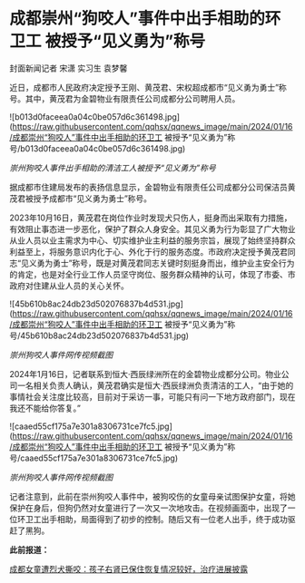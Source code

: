 # 成都崇州“狗咬人”事件中出手相助的环卫工 被授予“见义勇为”称号

封面新闻记者 宋潇 实习生 袁梦馨

近日，成都市人民政府决定授予王刚、黄茂君、宋权超成都市“见义勇为勇士”称号。其中，黄茂君为金碧物业有限责任公司成都分公司聘用人员。

![b013d0faceea0a04c0be057d6c361498.jpg](https://raw.githubusercontent.com/qqhsx/qqnews_image/main/2024/01/16/成都崇州“狗咬人”事件中出手相助的环卫工 被授予“见义勇为”称号/b013d0faceea0a04c0be057d6c361498.jpg)

_崇州狗咬人事件出手相助的清洁工人被授予“见义勇为”称号_

据成都市住建局发布的表扬信息显示，金碧物业有限责任公司成都分公司保洁员黄茂君被授予成都市“见义勇为勇士”称号。

2023年10月16日，黄茂君在岗位作业时发现犬只伤人，挺身而出采取有力措施，有效阻止事态进一步恶化，保护了群众人身安全。其见义勇为行为彰显了广大物业从业人员以业主需求为中心、切实维护业主利益的服务宗旨，展现了始终坚持群众利益至上，将服务意识内化于心、外化于行的服务态度。市政府决定授予黄茂君同志“见义勇为勇士”称号，既是对黄茂君同志关键时刻挺身而出，维护业主安全行为的肯定，也是对全行业工作人员坚守岗位、服务群众精神的认可，体现了市委、市政府对住建从业人员的关心关怀。

![45b610b8ac24db23d502076837b4d531.jpg](https://raw.githubusercontent.com/qqhsx/qqnews_image/main/2024/01/16/成都崇州“狗咬人”事件中出手相助的环卫工 被授予“见义勇为”称号/45b610b8ac24db23d502076837b4d531.jpg)

 _崇州狗咬人事件网传视频截图_

2024年1月16日，记者联系到恒大·西辰绿洲所在的金碧物业成都分公司。物业公司一名相关负责人确认，黄茂君确实是恒大·西辰绿洲负责清洁的工人，“由于她的事情社会关注度比较高，目前对于采访一事，可能只有问一下地方政府部门，现在我还不能给你答复。”

![caaed55cf175a7e301a8306731ce7fc5.jpg](https://raw.githubusercontent.com/qqhsx/qqnews_image/main/2024/01/16/成都崇州“狗咬人”事件中出手相助的环卫工 被授予“见义勇为”称号/caaed55cf175a7e301a8306731ce7fc5.jpg)

_崇州狗咬人事件网传视频截图_

记者注意到，此前在崇州狗咬人事件中，被狗咬伤的女童母亲试图保护女童，将她保护在身后，但狗仍然对女童进行了一次又一次地攻击。在视频画面中，出现了一位环卫工出手相助，局面得到了初步的控制。随后又有一位老人出手，终于成功驱赶了黑狗。

**此前报道：**

[成都女童遭烈犬撕咬：孩子右肾已保住恢复情况较好，治疗进展披露](https://news.qq.com/rain/a/20231101A04UI300)

